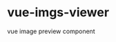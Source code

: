 <!--
 * @Author: shen
 * @Date: 2020-12-25 10:52:41
 * @LastEditors: shen
 * @LastEditTime: 2020-12-26 11:28:02
 * @Description:
-->

# vue-imgs-viewer

vue image preview component
